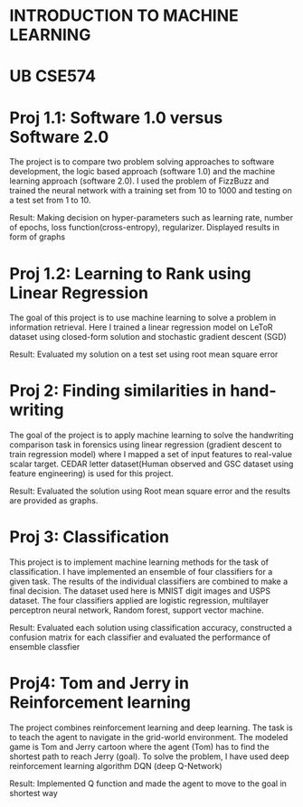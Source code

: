 # INTRODUCTION TO MACHINE LEARNING
# UB CSE574

# Proj 1.1: Software 1.0 versus Software 2.0

The project is to compare two problem solving approaches to software development, the logic based approach (software 1.0) and the machine learning approach (software 2.0). I used the problem of FizzBuzz and trained the neural network with a training set from 10 to 1000 and testing on a test set from 1 to 10.

Result: Making decision on hyper-parameters such as learning rate, number of epochs, loss function(cross-entropy), regularizer. Displayed results in form of graphs

# Proj 1.2: Learning to Rank using Linear Regression

The goal of this project is to use machine learning to solve a problem in information retrieval. Here I trained a linear regression model on LeToR dataset using closed-form solution and stochastic gradient descent (SGD)

Result: Evaluated my solution on a test set using root mean square error

# Proj 2: Finding similarities in hand-writing

The goal of the project is to apply machine learning to solve the handwriting comparison task in forensics using linear regression (gradient descent to train regression model) where I mapped a set of input features to real-value scalar target. CEDAR letter dataset(Human observed and GSC dataset using feature engineering) is used for this project.

Result: Evaluated the solution using Root mean square error and the results are provided as graphs.

# Proj 3: Classification

This project is to implement machine learning methods for the task of classification. I have implemented an ensemble of four classifiers for a given task. The results of the individual classifiers are combined to make a final decision. The dataset used here is MNIST digit images and USPS dataset. The four classifiers applied are logistic regression, multilayer perceptron neural network, Random forest, support vector machine.

Result: Evaluated each solution using classification accuracy, constructed a confusion matrix for each classifier and evaluated the performance of ensemble classfier

# Proj4: Tom and Jerry in Reinforcement learning

The project combines reinforcement learning and deep learning. The task is to teach the agent to navigate in the grid-world environment. The modeled game is Tom and Jerry cartoon where the agent (Tom) has to find the shortest path to reach Jerry (goal). To solve the problem, I have used deep reinforcement learning algorithm DQN (deep Q-Network)

Result: Implemented Q function and made the agent to move to the goal in shortest way